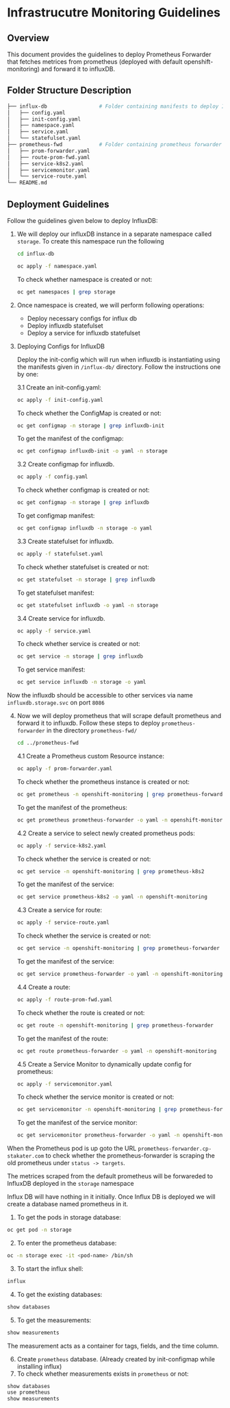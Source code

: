 # Infrastrucutre Monitoring Guidelines

## Overview
This document provides the guidelines to deploy Prometheus Forwarder that fetches metrices from prometheus (deployed with default openshift-monitoring) and forward it to influxDB.


## Folder Structure Description

```bash
├── influx-db                 # Folder containing manifests to deploy InfluxDB  
│   ├── config.yaml
│   ├── init-config.yaml
│   ├── namespace.yaml
│   ├── service.yaml
│   └── statefulset.yaml
├── prometheus-fwd            # Folder containing prometheus forwarder to scrape default prometheus 
│   ├── prom-forwarder.yaml
│   ├── route-prom-fwd.yaml
│   ├── service-k8s2.yaml
│   ├── servicemonitor.yaml
│   └── service-route.yaml
└── README.md
```

## Deployment Guidelines 

Follow the guidelines given below to deploy InfluxDB:

1. We will deploy our influxDB instance in a separate namespace called `storage`. To create this namespace run the following
    ```bash
    cd influx-db
    ```

    ```bash
    oc apply -f namespace.yaml
    ```

    To check whether namespace is created or not:
    ```bash
    oc get namespaces | grep storage
    ```

2. Once namespace is created, we will perform following operations:

    - Deploy necessary configs for influx db
    - Deploy influxdb statefulset
    - Deploy a service for influxdb statefulset

3. Deploying Configs for InfluxDB

    Deploy the init-config which will run when influxdb is instantiating using the manifests given in `/influx-db/` directory. Follow the instructions one by one:

    3.1 Create an init-config.yaml:
    
    ```bash
    oc apply -f init-config.yaml
    ```
    To check whether the ConfigMap is created or not:

    ```bash
    oc get configmap -n storage | grep influxdb-init
    ```
    
    To get the manifest of the configmap:
    ```bash
    oc get configmap influxdb-init -o yaml -n storage
    ```

    3.2 Create configmap for influxdb.

    ```bash
    oc apply -f config.yaml
    ```

    To check whether configmap is created or not:
    
    ```bash
    oc get configmap -n storage | grep influxdb
    ```

    To get configmap manifest:

    ```bash
    oc get configmap influxdb -n storage -o yaml 
    ```

    3.3 Create statefulset for influxdb.

    ```bash
    oc apply -f statefulset.yaml
    ```

    To check whether statefulset is created or not:
    
    ```bash
    oc get statefulset -n storage | grep influxdb
    ```

    To get statefulset manifest:

    ```bash
    oc get statefulset influxdb -o yaml -n storage
    ```

    3.4 Create service for influxdb.

    ```bash
    oc apply -f service.yaml
    ```

    To check whether service is created or not:
    
    ```bash
    oc get service -n storage | grep influxdb
    ```

    To get service manifest:

    ```bash
    oc get service influxdb -n storage -o yaml
    ```
Now the influxdb should be accessible to other services via name `influxdb.storage.svc` on port `8086`


4. Now we will deploy prometheus that will scrape default prometheus and forward it to influxdb. Follow these steps to deploy `prometheus-forwarder` in the directory `prometheus-fwd/`

    ```bash
    cd ../prometheus-fwd
    ```

   4.1 Create a Prometheus custom Resource instance:
    
    ```bash
    oc apply -f prom-forwarder.yaml
    ```
    To check whether the prometheus instance is created or not:

    ```bash
    oc get prometheus -n openshift-monitoring | grep prometheus-forwarder
    ```
    
    To get the manifest of the prometheus:
    ```bash
    oc get prometheus prometheus-forwarder -o yaml -n openshift-monitoring
    ```

   4.2 Create a service to select newly created prometheus pods:
    
    ```bash
    oc apply -f service-k8s2.yaml
    ```
    To check whether the service is created or not:

    ```bash
    oc get service -n openshift-monitoring | grep prometheus-k8s2
    ```
    
    To get the manifest of the service:
    ```bash
    oc get service prometheus-k8s2 -o yaml -n openshift-monitoring
    ```

   4.3 Create a service for route:
    
    ```bash
    oc apply -f service-route.yaml
    ```
    To check whether the service is created or not:

    ```bash
    oc get service -n openshift-monitoring | grep prometheus-forwarder
    ```
    
    To get the manifest of the service:
    ```bash
    oc get service prometheus-forwarder -o yaml -n openshift-monitoring
    ```

   4.4 Create a route:
    
    ```bash
    oc apply -f route-prom-fwd.yaml
    ```
    To check whether the route is created or not:

    ```bash
    oc get route -n openshift-monitoring | grep prometheus-forwarder
    ```
    
    To get the manifest of the route:
    ```bash
    oc get route prometheus-forwarder -o yaml -n openshift-monitoring
    ```

    4.5 Create a Service Monitor to dynamically update config for prometheus:
    ```bash
    oc apply -f servicemonitor.yaml
    ```
    To check whether the service monitor is created or not:

    ```bash
    oc get servicemonitor -n openshift-monitoring | grep prometheus-forwarder
    ```
    
    To get the manifest of the service monitor:
    ```bash
    oc get servicemonitor prometheus-forwarder -o yaml -n openshift-monitoring
    ```
When the Prometheus pod is up goto the URL `prometheus-forwarder.cp-stakater.com` to check whether the prometheus-forwarder is scraping the old prometheus under `status -> targets`.

The metrices scraped from the default prometheus will be forwareded to InfluxDB deployed in the `storage` namespace

Influx DB will have nothing in it initially. Once Influx DB is deployed we will create a database named prometheus in it.
1.  To get the pods in storage database:
```bash
oc get pod -n storage
```
2. To enter the prometheus database:
```bash
oc -n storage exec -it <pod-name> /bin/sh
```
3. To start the influx shell:
```bash
influx
```
4. To get the existing databases:
```bash
show databases
```
5. To get the measurements:
```bash
show measurements
```
The measurement acts as a container for tags, fields, and the time column.

6. Create `prometheus` database. (Already created by init-configmap while installing influx)
7. To check whether measurements exists in `prometheus` or not:
```bash
show databases
use prometheus
show measurements
```